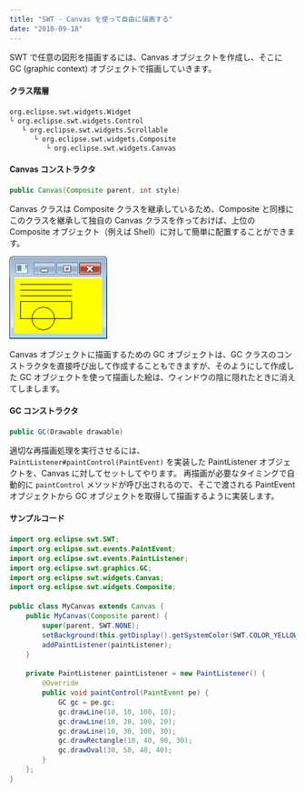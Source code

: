 ```yaml
---
title: "SWT - Canvas を使って自由に描画する"
date: "2010-09-18"
---
```


SWT で任意の図形を描画するには、Canvas オブジェクトを作成し、そこに GC (graphic context) オブジェクトで描画していきます。

#### クラス階層

~~~
org.eclipse.swt.widgets.Widget
└ org.eclipse.swt.widgets.Control
   └ org.eclipse.swt.widgets.Scrollable
      └ org.eclipse.swt.widgets.Composite
         └ org.eclipse.swt.widgets.Canvas
~~~

#### Canvas コンストラクタ

~~~ java
public Canvas(Composite parent, int style)
~~~

Canvas クラスは Composite クラスを継承しているため、Composite と同様にこのクラスを継承して独自の Canvas クラスを作っておけば、上位の Composite オブジェクト（例えば Shell）に対して簡単に配置することができます。

![canvas.png](./canvas.png)

Canvas オブジェクトに描画するための GC オブジェクトは、GC クラスのコンストラクタを直接呼び出して作成することもできますが、そのようにして作成した GC オブジェクトを使って描画した絵は、ウィンドウの陰に隠れたときに消えてしまします。

#### GC コンストラクタ

~~~ java
public GC(Drawable drawable)
~~~

適切な再描画処理を実行させるには、`PaintListener#paintControl(PaintEvent)` を実装した PaintListener オブジェクトを、Canvas に対してセットしてやります。
再描画が必要なタイミングで自動的に `paintControl` メソッドが呼び出されるので、そこで渡される PaintEvent オブジェクトから GC オブジェクトを取得して描画するように実装します。

#### サンプルコード

~~~ java
import org.eclipse.swt.SWT;
import org.eclipse.swt.events.PaintEvent;
import org.eclipse.swt.events.PaintListener;
import org.eclipse.swt.graphics.GC;
import org.eclipse.swt.widgets.Canvas;
import org.eclipse.swt.widgets.Composite;

public class MyCanvas extends Canvas {
    public MyCanvas(Composite parent) {
        super(parent, SWT.NONE);
        setBackground(this.getDisplay().getSystemColor(SWT.COLOR_YELLOW));
        addPaintListener(paintListener);
    }

    private PaintListener paintListener = new PaintListener() {
        @Override
        public void paintControl(PaintEvent pe) {
            GC gc = pe.gc;
            gc.drawLine(10, 10, 100, 10);
            gc.drawLine(10, 20, 100, 20);
            gc.drawLine(10, 30, 100, 30);
            gc.drawRectangle(10, 40, 90, 30);
            gc.drawOval(30, 50, 40, 40);
        }
    };
}
~~~

